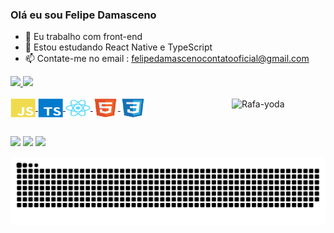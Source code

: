 ### Olá eu sou Felipe Damasceno 
- 🔭 Eu trabalho com front-end
- 🌱 Estou estudando React Native e TypeScript
- 📫 Contate-me no email : felipedamascenocontatooficial@gmail.com

 <div>
  <a href="http://felipedamasceno.lovestoblog.com/?i=1">
  <img height="160em" src="https://github-readme-stats.vercel.app/api?username=FelipeDamascen0&show_icons=true&theme=dark&include_all_commits=true&count_private=true"/>
  <img height="160em" src="https://github-readme-stats.vercel.app/api/top-langs/?username=FelipeDamascen0&layout=compact&langs_count=7&theme=dark"/>
</div>
<div style="display: inline_block"><br>
  <img align="center" alt="Rafa-Js" height="30" width="40" src="https://raw.githubusercontent.com/devicons/devicon/master/icons/javascript/javascript-plain.svg">
  <img align="center" alt="Rafa-Ts" height="30" width="40" src="https://raw.githubusercontent.com/devicons/devicon/master/icons/typescript/typescript-plain.svg">
  <img align="center" alt="Rafa-React" height="30" width="40" src="https://raw.githubusercontent.com/devicons/devicon/master/icons/react/react-original.svg">
  <img align="center" alt="Rafa-HTML" height="30" width="40" src="https://raw.githubusercontent.com/devicons/devicon/master/icons/html5/html5-original.svg">
  <img align="center" alt="Rafa-CSS" height="30" width="40" src="https://raw.githubusercontent.com/devicons/devicon/master/icons/css3/css3-original.svg">
  <img align="right" alt="Rafa-yoda" width="150px"src="https://media.giphy.com/media/6sUCb6laWgfxnrrG4N/giphy.gif">
</div>
  
  ##
 
<div> 
  <a href="https://www.instagram.com/felipe_._damasceno" target="_blank"><img src="https://img.shields.io/badge/-Instagram-%23E4405F?style=for-the-badge&logo=instagram&logoColor=white" target="_blank"></a>
  <a href = "mailto:felipedamascenocontatooficial@gmail.com"><img src="https://img.shields.io/badge/-Gmail-%23333?style=for-the-badge&logo=gmail&logoColor=white" target="_blank"></a>
  <a href="https://www.linkedin.com/in/felipe-damasceno-b8586a1b9" target="_blank"><img src="https://img.shields.io/badge/-LinkedIn-%230077B5?style=for-the-badge&logo=linkedin&logoColor=white" target="_blank"></a> 
 
  ![Snake animation](https://github.com/FelipeDamascen0/FelipeDamascen0/blob/output/github-contribution-grid-snake.svg)
 
</div>

